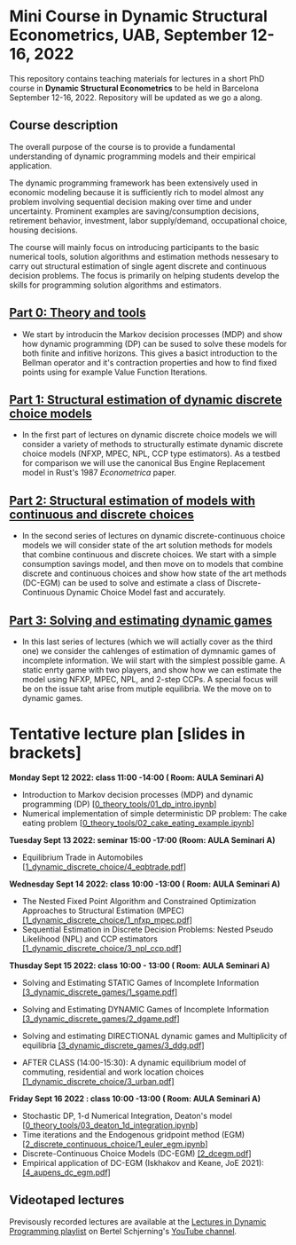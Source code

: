 # Mini Course in Dynamic Structural Econometrics, UAB, September 12-16, 2022


This repository contains teaching materials for lectures in a short PhD course in **Dynamic Structural Econometrics** to be held in Barcelona September 12-16, 2022. Repository will be updated as we go a along. 

## Course description 
The overall purpose of the course is to provide a fundamental understanding of dynamic programming models and their empirical application. 

The dynamic programming framework has been extensively used in economic modeling because it is sufficiently rich to model almost any problem involving sequential decision making over time and under uncertainty. Prominent examples are saving/consumption decisions, retirement behavior, investment, labor supply/demand, occupational choice, housing decisions. 

The course will mainly focus on introducing participants to the basic numerical tools, solution algorithms and estimation methods nessesary to carry out structural estimation of single agent discrete and continuous decision problems. The focus is primarily on helping students develop the skills for programming solution algorithms and estimators.  
 

## [Part 0:  Theory and tools](https://github.com/bschjerning/dp_uab/tree/main/0_theory_tools)      
- We start by introducin the Markov decision processes (MDP) and show how dynamic programming (DP) can be sused to solve these models for both finite and infitive horizons. This gives a basict introduction to the Bellman operator and it's contraction properties and how to find fixed points using for example Value Function Iterations.  

## [Part 1:  Structural estimation of dynamic discrete choice models](https://github.com/bschjerning/dp_uab/tree/main/1_dynamic_discrete_choice)      
- In the first part of lectures on dynamic discrete choice models we will consider a variety of methods to structurally estimate dynamic discrete choice models (NFXP, MPEC, NPL, CCP type estimators). As a testbed for comparison we will use the canonical Bus Engine Replacement model in Rust's 1987 *Econometrica* paper.

## [Part 2: Structural estimation of models with continuous and discrete choices](https://github.com/bschjerning/dp_uab/tree/main/2_discrete_continuous_choice)
- In the second series of lectures on dynamic discrete-continuous choice models we will consider state of the art solution methods for models that combine continuous and discrete choices. We start with a simple consumption savings model, and then move on to models that combine discrete and continuous choices and show how state of the art methods (DC-EGM) can be used to solve and estimate a class of Discrete-Continuous Dynamic Choice Model fast and accurately. 

## [Part 3: Solving and estimating dynamic games](https://github.com/bschjerning/dp_uab/tree/main/0_theory_tools)   

- In this last series of lectures (which we will actially cover as the third one) we consider the cahlenges of estimation of dymnamic games of incomplete information. We wiil start with the simplest possible game. A static enrty game with two players, and show how we can estimate the model using NFXP, MPEC, NPL, and 2-step CCPs. A special focus will be on the issue taht arise from mutiple equilibria. We the move on to dynamic games.     

# Tentative lecture plan [slides in brackets]
**Monday Sept 12 2022: class 11:00 -14:00 ( Room: AULA Seminari A)**

- Introduction to Markov decision processes (MDP) and dynamic programming (DP) [[0_theory_tools/01_dp_intro.ipynb](https://github.com/bschjerning/dp_uab/blob/main/0_theory_tools/01_dp_intro.ipynb)]
- Numerical implementation of simple deterministic DP problem: The cake eating problem [[0_theory_tools/02_cake_eating_example.ipynb](https://github.com/bschjerning/dp_uab/blob/main/0_theory_tools/02_cake_eating_example.ipynb)]

**Tuesday Sept 13 2022: seminar  15:00 -17:00 (Room: AULA Seminari A)**

-  Equilibrium Trade in Automobiles [[1_dynamic_discrete_choice/4_eqbtrade.pdf](https://github.com/bschjerning/dp_uab/blob/main/1_dynamic_discrete_choice/4_eqbtrade.pdf)]

**Wednesday Sept 14 2022: class 10:00 -13:00  ( Room: AULA Seminari A)**

-  The Nested Fixed Point Algorithm and Constrained Optimization Approaches to Structural Estimation (MPEC) [[1_dynamic_discrete_choice/1_nfxp_mpec.pdf]](https://github.com/bschjerning/dp_uab/blob/main/1_dynamic_discrete_choice/1_nfxp_mpec.pdf)
-  Sequential Estimation in Discrete Decision Problems: Nested Pseudo Likelihood (NPL) and CCP estimators [[1_dynamic_discrete_choice/3_npl_ccp.pdf]](https://github.com/bschjerning/dp_uab/blob/main/1_dynamic_discrete_choice/3_npl_ccp.pdf)

**Thusday Sept 15 2022: class 10:00 - 13:00 ( Room: AULA Seminari A)**

-  Solving and Estimating STATIC Games of
Incomplete Information [[3_dynamic_discrete_games/1_sgame.pdf]](https://github.com/bschjerning/dp_uab/blob/main/3_dynamic_discrete_games/1_sgame.pdf)

- Solving and Estimating DYNAMIC Games of
Incomplete Information [[3_dynamic_discrete_games/2_dgame.pdf]](https://github.com/bschjerning/dp_uab/blob/main/3_dynamic_discrete_games/2_dgame.pdf)

- Solving and estimating DIRECTIONAL dynamic games
and Multiplicity of equilibria [[3_dynamic_discrete_games/3_ddg.pdf]](https://github.com/bschjerning/dp_uab/blob/main/3_dynamic_discrete_games/3_ddg.pdf)

- AFTER CLASS (14:00-15:30): A dynamic equilibrium model of commuting, residential and work location choices [[1_dynamic_discrete_choice/3_urban.pdf]](https://github.com/bschjerning/dp_uab/blob/main/1_dynamic_discrete_choice/3_urban.pdf)

**Friday Sept 16 2022 : class 10:00 -13:00 ( Room: AULA Seminari A)**
- Stochastic DP, 1-d Numerical Integration, Deaton's model [[0_theory_tools/03_deaton_1d_integration.ipynb](https://github.com/bschjerning/dp_uab/blob/main/0_theory_tools/03_deaton_1d_integration.ipynb)]
- Time iterations and the Endogenous gridpoint method (EGM) [[2_discrete_continuous_choice/1_euler_egm.ipynb](https://github.com/bschjerning/dp_uab/blob/main/2_discrete_continuous_choice/1_euler_egm.ipynb)]
- Discrete-Continuous Choice Models  (DC-EGM) [[2_dcegm.pdf]](https://github.com/bschjerning/dp_uab/blob/main/2_discrete_continuous_choice/2_dcegm.pdf)
- Empirical application of DC-EGM (Iskhakov and Keane, JoE 2021): [[4_aupens_dc_egm.pdf]](https://github.com/bschjerning/dp_uab/blob/main/2_discrete_continuous_choice/4_aupens_dc_egm.pdf)              

## Videotaped lectures
Previsously recorded lectures are available at the [Lectures in Dynamic Programming playlist](https://www.youtube.com/watch?v=SbVIgzWt8So&list=PLzkJu0O0lYnEpJNYJ4Ent_qckS0OKkYYg) on Bertel Schjerning's [YouTube channel](https://www.youtube.com/user/BSchjerning). 




